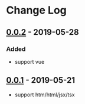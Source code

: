 # Change Log

## [0.0.2] - 2019-05-28 
### Added
- support vue  

## [0.0.1] - 2019-05-21
- support htm/html/jsx/tsx
  
[0.0.2]: https://github.com/zytjs/classNameToCss/releases/tag/0.0.2
[0.0.1]: https://github.com/zytjs/classNameToCss/releases/tag/0.0.1  